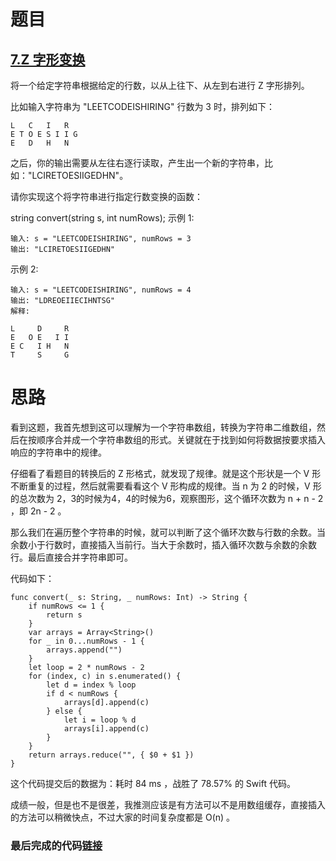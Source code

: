 # 题目

## [7.Z 字形变换](https://leetcode-cn.com/problems/zigzag-conversion/)

将一个给定字符串根据给定的行数，以从上往下、从左到右进行 Z 字形排列。

比如输入字符串为 "LEETCODEISHIRING" 行数为 3 时，排列如下：

```
L   C   I   R
E T O E S I I G
E   D   H   N
```


之后，你的输出需要从左往右逐行读取，产生出一个新的字符串，比如："LCIRETOESIIGEDHN"。

请你实现这个将字符串进行指定行数变换的函数：

string convert(string s, int numRows);
示例 1:

```
输入: s = "LEETCODEISHIRING", numRows = 3
输出: "LCIRETOESIIGEDHN"
```


示例 2:

```
输入: s = "LEETCODEISHIRING", numRows = 4
输出: "LDREOEIIECIHNTSG"
解释:

L     D     R
E   O E   I I
E C   I H   N
T     S     G
```

# 思路

看到这题，我首先想到这可以理解为一个字符串数组，转换为字符串二维数组，然后在按顺序合并成一个字符串数组的形式。关键就在于找到如何将数据按要求插入响应的字符串中的规律。

仔细看了看题目的转换后的 Z 形格式，就发现了规律。就是这个形状是一个 V 形不断重复的过程，然后就需要看看这个 V 形构成的规律。当 n 为 2 的时候，V 形的总次数为 2，3的时候为4，4的时候为6，观察图形，这个循环次数为 n + n - 2 ，即 2n - 2 。

那么我们在遍历整个字符串的时候，就可以判断了这个循环次数与行数的余数。当余数小于行数时，直接插入当前行。当大于余数时，插入循环次数与余数的余数行。最后直接合并字符串即可。

代码如下：

```
func convert(_ s: String, _ numRows: Int) -> String {
    if numRows <= 1 {
        return s
    }
    var arrays = Array<String>()
    for _ in 0...numRows - 1 {
        arrays.append("")
    }
    let loop = 2 * numRows - 2
    for (index, c) in s.enumerated() {
        let d = index % loop
        if d < numRows {
            arrays[d].append(c)
        } else {
            let i = loop % d
            arrays[i].append(c)
        }
    }
    return arrays.reduce("", { $0 + $1 })
}
```

这个代码提交后的数据为：耗时 84 ms ，战胜了 78.57% 的 Swift 代码。

成绩一般，但是也不是很差，我推测应该是有方法可以不是用数组缓存，直接插入的方法可以稍微快点，不过大家的时间复杂度都是 O(n) 。

### 最后完成的代码[链接](https://github.com/pepsikirk/LeetCode/blob/master/Algorithm/6.ZigZagConversion/ZigZagConversion.swift)




